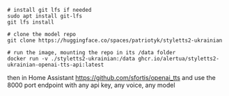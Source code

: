 ```
# install git lfs if needed
sudo apt install git-lfs
git lfs install

# clone the model repo
git clone https://huggingface.co/spaces/patriotyk/styletts2-ukrainian

# run the image, mounting the repo in its /data folder
docker run -v ./styletts2-ukrainian:/data ghcr.io/alertua/styletts2-ukrainian-openai-tts-api:latest
```
then in Home Assistant
https://github.com/sfortis/openai_tts
and use the 8000 port endpoint with any api key, any voice, any model
